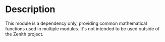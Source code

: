 # Description
This module is a dependency only, providing common mathematical functions used in multiple modules.  It's not intended to be used outside of the Zenith project.